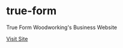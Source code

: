 # true-form
True Form Woodworking's Business Website

[Visit Site](https://www.trueformscranton.com)
